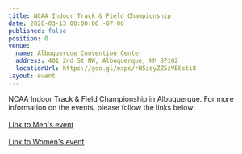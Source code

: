 ```yaml
---
title: NCAA Indoor Track & Field Championship
date: 2020-03-13 00:00:00 -07:00
published: false
position: 0
venue:
  name: Albuquerque Convention Center
  address: 401 2nd St NW, Albuquerque, NM 87102
  locationUrl: https://goo.gl/maps/rH5zsyZZSzVBbsti8
layout: event
---
```


NCAA Indoor Track & Field Championship in Albuquerque.  For more information on the events, please follow the links below:  
<br>
[Link to Men's event][1]  
<br>
[Link to Women's event][2]

[1]: https://www.ncaa.com/sports/trackfield-indoor-men/d1
[2]: https://www.ncaa.com/sports/trackfield-indoor-women/d1